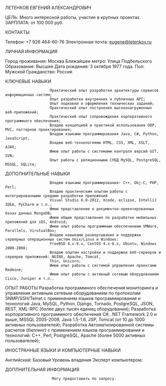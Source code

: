 ЛЕТЕНКОВ ЕВГЕНИЙ АЛЕКСАНДРОВИЧ

ЦЕЛЬ:                   Много интересной работы, участие в крупных проектах.
ЗАРПЛАТА:               от 100 000 руб.


КОНТАКТЫ

Телефон:                +7 926 464-60-76
Электронная почта:      eugene@letenkov.ru


ЛИЧНАЯ ИНФОРМАЦИЯ

Город проживания:       Москва
Ближайшее метро:        Улица Подбельского
Образование:            Высшее
Дата рождения:          3 октября 1977 года.
Пол:                    Мужской
Гражданство:            Россия


КЛЮЧЕВЫЕ НАВЫКИ

                        Практический опыт разработки архитектуры сервисов информацинных систем;
                        Опыт разработки внутренних и публичных API;
                        Опыт подковки и оформления технических заданий;
                        Практический опыт построения высоконагруженных веб-приложений;
                        Практический опыт сопровождения корпоративного программного обеспечения;
                        Владею концепцией и практикой использования OOP, MVC, паттернов проектирования;
                        Владею языками программирования Java, C#, Python, JavaScript;
                        Владею веб-технологиями HTML, CSS, XML, XSLT, AJAX;
                        Имею опыт работы с системами контроля версий GIT, SVN;
                        Опыт работы с реляционными СУБД MySQL, PostgreSQL, MSSQL, SQLite;


ДОПОЛНИТЕЛЬНЫЕ НАВЫКИ

                        Владею языками программирования: C++, Obj-C, PHP, Perl;
                        Владею практическим опытом работы с интегрированными средами разработки приложений
                        Visual Studio 6.0-2012, Xcode, eclipse, IntelliJ IDEA, PyCharm и т.п.;
                        Имею представление о документно-ориентированных базах данных MongoDB;
                        Имею общие представления по разработке мобильных приложений для iOS, Android;
                        Имею опыт работы программным обеспечением VMWare, Parallels, VirutualBox;
                        Владею навыками развертывания и поддержки серверных операционных систем Unix/Linux и Windows:
                        FreeBSD 4.x-9.x, CentOS 4.x-6.x, Ubuntu, Windows 2000-2008;
                        Владею опытом настройки и поддержки веб-серверов и серверов приложений: NGINX, Apache, Tomcat,
                        Thin, Unicorn;
                        Имею опыт работы с системой управления проектами Redmine;
                        Имею опыт работы с активный сетевым оборудовнаием Cisco, Juniper и т.п..

ОПЫТ РАБОТЫ
                        Разработка программного обеспечения мониторинга и управления активным сетевым оборудованием по
                        протоколам SNMP/SSH/Telnet с применением языков программирования и технологий Java, MySQL, Python, Django,
                        Tornado, PostgreSQL, JSON, REST, XML-RPC (более двух тысяч едениц оборудования);
                        Разработка корпоративного программного обеспечения C#, .NET Framework 2.0 и выше,
                        MSSQL 2005-2008, Java 1.5-1.6, JSP, Tomcat (от 10 до 1000 активных пользователей);
                        Разработка Автоматизированной системы расчетов (биллинг) с применением языков программирования и технологий: 
                        C++, Perl, PostgreSQL, Apache (более 5000 активных пользователей);


ИНОСТРАННЫЕ ЯЗЫКИ И КОМПЬЮТЕРНЫЕ НАВЫКИ

Английский:             Базовый
Уровень владения        Эксперт
компьютером:

ДОПЛНИТЕЛЬНАЯ ИНФОРМАЦИЯ

                         Могу предоставить по запросу.
